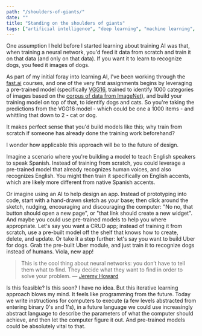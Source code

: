 ```yaml
---
path: "/shoulders-of-giants/"
date: ""
title: "Standing on the shoulders of giants"
tags: ["artificial intelligence", "deep learning", "machine learning", "PC", "pytorch", "tensorflow", "gpu"]
---
```


One assumption I held before I started learning about training AI was that, when training a neural network, you'd feed it data from scratch and train it on that data (and only on that data). If you want it to learn to recognize dogs, you feed it images of dogs.

As part of my initial foray into learning AI, I've been working through the [fast.ai](http://fast.ai) courses, and one of the very first assignments begins by leveraging a pre-trained model (specifically [VGG16](https://www.kaggle.com/keras/vgg16), trained to identify 1000 categories of images based on the [corpus of data from ImageNet](http://www.image-net.org)), and build your training model on top of that, to identify dogs and cats. So you're taking the predictions from the VGG16 model - which could be one a 1000 items - and whittling that down to 2 - cat or dog.

It makes perfect sense that you'd build models like this; why train from scratch if someone has already done the training work beforehand?

I wonder how applicable this approach will be to the future of design.

Imagine a scenario where you're building a model to teach English speakers to speak Spanish. Instead of training from scratch, you could leverage a pre-trained model that already recognizes human voices, and also recognizes English. You might then train it specifically on English accents, which are likely more different from native Spanish accents.

Or imagine using an AI to help design an app. Instead of prototyping into code, start with a hand-drawn sketch as your base; then click around the sketch, nudging, encouraging and discouraging the computer: "No no, that button should open a new page", or "that link should create a new widget". And maybe you could use pre-trained models to help you where appropriate. Let's say you want a CRUD app; instead of training it from scratch, use a pre-built model off the shelf that knows how to create, delete, and update. Or take it a step further: let's say you want to build Uber for dogs. Grab the pre-built Uber module, and just train it to recognize dogs instead of humans. Viola, new app!

> This is the cool thing about neural networks: you don’t have to tell them what to find. They decide what they want to find in order to solve your problem. &mdash; [Jeremy Howard](https://www.youtube.com/watch?v=6kwQEBMandw&feature=youtu.be&t=12m22s)

Is this feasible? Is this soon? I have no idea. But this iterative learning approach blows my mind. It feels like programming from the future. Today we write instructions for computers to execute (a few levels abstracted from entering binary 0's and 1's), in a future language we could use increasingly abstract language to describe the parameters of what the computer should achieve, and then let the computer figure it out. And pre-trained models could be absolutely vital to that.



